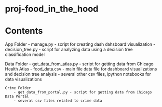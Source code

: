 # proj-food_in_the_hood

# Contents

App Folder
    - manage.py - script for creating dash dahsboard visualization
    - decision_tree.py - script for analyzing data using a decision tree classification model

Data Folder
    - get_data_from_atlas.py - script for getting data from Chicago Health Atlas
    - food_data.csv - main file data file for dashboard visualizations and decision tree analysis
    - several other csv files, ipython notebooks for data visualizations

    Crime Folder
        - get_data_from_portal.py - script for getting data from Chicago Data Portal
        - several csv files related to crime data
